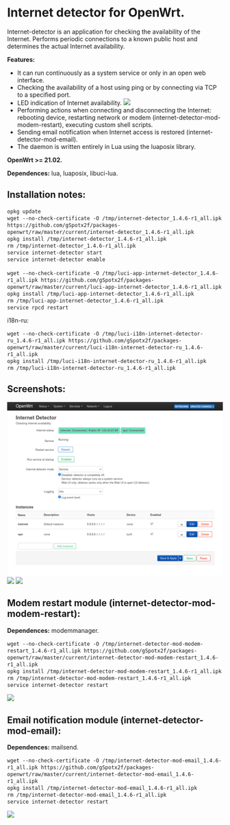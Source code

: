 # Internet detector for OpenWrt.
Internet-detector is an application for checking the availability of the Internet. Performs periodic connections to a known public host and determines the actual Internet availability.

**Features:**
 - It can run continuously as a system service or only in an open web interface.
 - Checking the availability of a host using ping or by connecting via TCP to a specified port.
 - LED indication of Internet availability.
![](https://github.com/gSpotx2f/luci-app-internet-detector/blob/master/screenshots/internet-led.jpg)
 - Performing actions when connecting and disconnecting the Internet: rebooting device, restarting network or modem (internet-detector-mod-modem-restart), executing custom shell scripts.
 - Sending email notification when Internet access is restored (internet-detector-mod-email).
 - The daemon is written entirely in Lua using the luaposix library.

**OpenWrt >= 21.02.**

**Dependences:** lua, luaposix, libuci-lua.

## Installation notes:

    opkg update
    wget --no-check-certificate -O /tmp/internet-detector_1.4.6-r1_all.ipk https://github.com/gSpotx2f/packages-openwrt/raw/master/current/internet-detector_1.4.6-r1_all.ipk
    opkg install /tmp/internet-detector_1.4.6-r1_all.ipk
    rm /tmp/internet-detector_1.4.6-r1_all.ipk
    service internet-detector start
    service internet-detector enable

    wget --no-check-certificate -O /tmp/luci-app-internet-detector_1.4.6-r1_all.ipk https://github.com/gSpotx2f/packages-openwrt/raw/master/current/luci-app-internet-detector_1.4.6-r1_all.ipk
    opkg install /tmp/luci-app-internet-detector_1.4.6-r1_all.ipk
    rm /tmp/luci-app-internet-detector_1.4.6-r1_all.ipk
    service rpcd restart

i18n-ru:

    wget --no-check-certificate -O /tmp/luci-i18n-internet-detector-ru_1.4.6-r1_all.ipk https://github.com/gSpotx2f/packages-openwrt/raw/master/current/luci-i18n-internet-detector-ru_1.4.6-r1_all.ipk
    opkg install /tmp/luci-i18n-internet-detector-ru_1.4.6-r1_all.ipk
    rm /tmp/luci-i18n-internet-detector-ru_1.4.6-r1_all.ipk

## Screenshots:

![](https://github.com/gSpotx2f/luci-app-internet-detector/blob/master/screenshots/01.jpg)
![](https://github.com/gSpotx2f/luci-app-internet-detector/blob/master/screenshots/02.jpg)
![](https://github.com/gSpotx2f/luci-app-internet-detector/blob/master/screenshots/03.jpg)

## Modem restart module (internet-detector-mod-modem-restart):

**Dependences:** modemmanager.

    wget --no-check-certificate -O /tmp/internet-detector-mod-modem-restart_1.4.6-r1_all.ipk https://github.com/gSpotx2f/packages-openwrt/raw/master/current/internet-detector-mod-modem-restart_1.4.6-r1_all.ipk
    opkg install /tmp/internet-detector-mod-modem-restart_1.4.6-r1_all.ipk
    rm /tmp/internet-detector-mod-modem-restart_1.4.6-r1_all.ipk
    service internet-detector restart

![](https://github.com/gSpotx2f/luci-app-internet-detector/blob/master/screenshots/04.jpg)

## Email notification module (internet-detector-mod-email):

**Dependences:** mailsend.

    wget --no-check-certificate -O /tmp/internet-detector-mod-email_1.4.6-r1_all.ipk https://github.com/gSpotx2f/packages-openwrt/raw/master/current/internet-detector-mod-email_1.4.6-r1_all.ipk
    opkg install /tmp/internet-detector-mod-email_1.4.6-r1_all.ipk
    rm /tmp/internet-detector-mod-email_1.4.6-r1_all.ipk
    service internet-detector restart

![](https://github.com/gSpotx2f/luci-app-internet-detector/blob/master/screenshots/05.jpg)

